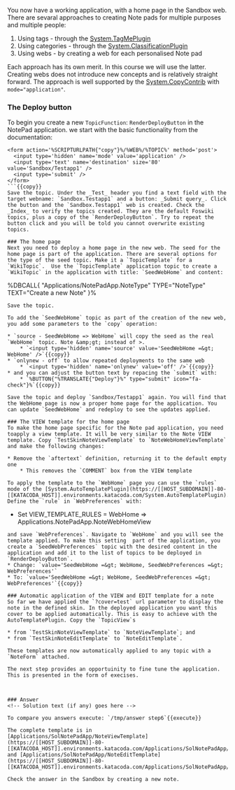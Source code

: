 <!-- Scenario text goes here -->

You now have a working application, with a home page in the Sandbox web. There are sevaral approaches to creating Note pads for multiple purposes and multiple people:

1. Using tags - through the [System.TagMePlugin](https://[[HOST_SUBDOMAIN]]-80-[[KATACODA_HOST]].environments.katacoda.com/System.TagMePlugin)
2. Using categories - through the [System.ClassificationPlugin](https://[[HOST_SUBDOMAIN]]-80-[[KATACODA_HOST]].environments.katacoda.com/System.ClassificationPlugin)
3. Using webs - by creating a web for each personalised Note pad

Each approach has its own merit. In this course we will use the latter. Creating webs does not introduce new concepts and is relatively straight forward. The approach is well supported by the [System.CopyContrib](https://[[HOST_SUBDOMAIN]]-80-[[KATACODA_HOST]].environments.katacoda.com/System.CopyContrib) with `mode="application"`.

### The Deploy button
To begin you create a new `TopicFunction`: `RenderDeployButton` in the NotePad application. we start with the basic functionality from the documentation:
```
<form action='%SCRIPTURLPATH{"copy"}%/%WEB%/%TOPIC%' method='post'>
  <input type='hidden' name='mode' value='application' />
  <input type='text' name='destination' size='80' value='Sandbox/Testapp1' />
  <input type='submit' />
</form>
```{{copy}}
Save the topic. Under the _Test_ header you find a text field with the target webname: `Sandbox.Testapp1` and a button: _Submit query_. Click the button and the `Sandbox.Testapp1` web is created. Check the _Index_ to verify the topics created. They are the default Foswiki topics, plus a copy of the `RenderDeployButton`. Try to repeat the button click and you will be told you cannot overwrite existing topics.

### The home page
Next you need to deploy a home page in the new web. The seed for the home page is part of the application. There are several options for the type of the seed topic. Make it a `TopicTemplate` for a `WikiTopic`.  Use the `TopicTemplate` application topic to create a `WikiTopic` in the application with title: `SeedWebHome` and content:
```
%DBCALL{ "Applications/NotePadApp.NoteType" 
             TYPE="NoteType" 
             TEXT="Create a new Note" 
}%
```{{copy}}
Save the topic.

To add the `SeedWebHome` topic as part of the creation of the new web, you add some parameters to the `copy` operation:

* `source - SeedWebHome => WebHome` will copy the seed as the real `WebHome` topic. Note &amp;gt; instead of >.
    * `<input type='hidden' name='source' value='SeedWebHome =&gt; WebHome' />`{{copy}}
* `onlynew - off` to allow repeated deployments to the same web
    * `<input type='hidden' name='onlynew' value='off' />`{{copy}}
* and you can adjust the button text by repacing the `submit` with:
    * `%BUTTON{"%TRANSLATE{"Deploy"}%" type="submit" icon="fa-check"}%`{{copy}}

Save the topic and deploy `Sandbox/Testapp1` again. You will find that the WebHome page is now a proper home page for the application. You can update `SeedWebHome` and redeploy to see the updates applied. 

### The VIEW template for the home page
To make the home page specific for the Note pad application, you need toapply a view template. It will be very similar to the Note VIEW template. Copy `TestSkinNoteViewTemplate` to `NoteWebHomeViewTemplate` and make the following changes:

* Remove the `aftertext` definition, returning it to the default empty one
    * This removes the `COMMENT` box from the VIEW template

To apply the template to the `WebHome` page you can use the `rules` mode of the [System.AutoTemplatePlugin](https://[[HOST_SUBDOMAIN]]-80-[[KATACODA_HOST]].environments.katacoda.com/System.AutoTemplatePlugin). Define the `rule` in `WebPreferences` with:
```
* Set VIEW_TEMPLATE_RULES =  WebHome => Applications.NotePadApp.NoteWebHomeView 
```{{copy}}
and save `WebPreferences`. Navigate to `WebHome` and you will see the template applied. To make this setting  part of the application, you create a `SeedWebPreferences` topic with the desired content in the application and add it to the list of topics to be deployed in `RenderDeployButton`.
* Change: `value='SeedWebHome =&gt; WebHome, SeedWebPreferences =&gt; WebPreferences'`
* To: `value='SeedWebHome =&gt; WebHome, SeedWebPreferences =&gt; WebPreferences'`{{copy}}

### Automatic application of the VIEW and EDIT template for a note
So far we have applied the `?cover=test` url parameter to display the note in the defined skin. In the deployed application you want this cover to be applied automatically. This is easy to achieve with the AutoTemplatePlugin. Copy the `TopicView`s 

* from `TestSkinNoteViewTemplate` to `NoteViewTemplate`; and
* from `TestSkinNoteEditTemplate` to `NoteEditTemplate`.

These templates are now automatically applied to any topic with a `NoteForm` attached.

The next step provides an opportuinity to fine tune the application. This is presented in the form of execises.



### Answer
<!-- Solution text (if any) goes here -->

To compare you answers execute: `/tmp/answer step6`{{execute}}

The complete template is in [Applications/SolNotePadApp/NoteViewTemplate](https://[[HOST_SUBDOMAIN]]-80-[[KATACODA_HOST]].environments.katacoda.com/Applications/SolNotePadApp/NoteViewTemplate) and [Applications/SolNotePadApp/NoteEditTemplate](https://[[HOST_SUBDOMAIN]]-80-[[KATACODA_HOST]].environments.katacoda.com/Applications/SolNotePadApp/NoteEditTemplate).

Check the answer in the Sandbox by creating a new note.



